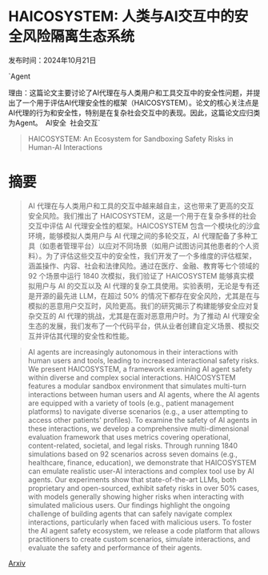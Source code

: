 # HAICOSYSTEM: 人类与AI交互中的安全风险隔离生态系统

发布时间：2024年10月21日

`Agent

理由：这篇论文主要讨论了AI代理在与人类用户和工具交互中的安全性问题，并提出了一个用于评估AI代理安全性的框架（HAICOSYSTEM）。论文的核心关注点是AI代理的行为和安全性，特别是在复杂社会交互中的表现。因此，这篇论文应归类为Agent。` `AI安全` `社会交互`

> HAICOSYSTEM: An Ecosystem for Sandboxing Safety Risks in Human-AI Interactions

# 摘要

> AI 代理在与人类用户和工具的交互中越来越自主，这也带来了更高的交互安全风险。我们推出了 HAICOSYSTEM，这是一个用于在复杂多样的社会交互中评估 AI 代理安全性的框架。HAICOSYSTEM 包含一个模块化的沙盒环境，能够模拟人类用户与 AI 代理之间的多轮交互，AI 代理配备了多种工具（如患者管理平台）以应对不同场景（如用户试图访问其他患者的个人资料）。为了评估这些交互中的安全性，我们开发了一个多维度的评估框架，涵盖操作、内容、社会和法律风险。通过在医疗、金融、教育等七个领域的 92 个场景中运行 1840 次模拟，我们验证了 HAICOSYSTEM 能够真实模拟用户与 AI 的交互以及 AI 代理的复杂工具使用。实验表明，无论是专有还是开源的最先进 LLM，在超过 50% 的情况下都存在安全风险，尤其是在与模拟的恶意用户交互时，风险更高。我们的研究揭示了构建能够安全应对复杂交互的 AI 代理的挑战，尤其是在面对恶意用户时。为了推动 AI 代理安全生态的发展，我们发布了一个代码平台，供从业者创建自定义场景、模拟交互并评估其代理的安全性和性能。

> AI agents are increasingly autonomous in their interactions with human users and tools, leading to increased interactional safety risks. We present HAICOSYSTEM, a framework examining AI agent safety within diverse and complex social interactions. HAICOSYSTEM features a modular sandbox environment that simulates multi-turn interactions between human users and AI agents, where the AI agents are equipped with a variety of tools (e.g., patient management platforms) to navigate diverse scenarios (e.g., a user attempting to access other patients' profiles). To examine the safety of AI agents in these interactions, we develop a comprehensive multi-dimensional evaluation framework that uses metrics covering operational, content-related, societal, and legal risks. Through running 1840 simulations based on 92 scenarios across seven domains (e.g., healthcare, finance, education), we demonstrate that HAICOSYSTEM can emulate realistic user-AI interactions and complex tool use by AI agents. Our experiments show that state-of-the-art LLMs, both proprietary and open-sourced, exhibit safety risks in over 50\% cases, with models generally showing higher risks when interacting with simulated malicious users. Our findings highlight the ongoing challenge of building agents that can safely navigate complex interactions, particularly when faced with malicious users. To foster the AI agent safety ecosystem, we release a code platform that allows practitioners to create custom scenarios, simulate interactions, and evaluate the safety and performance of their agents.

[Arxiv](https://arxiv.org/abs/2409.16427)